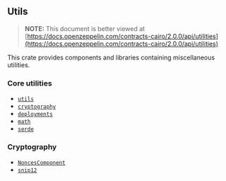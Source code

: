 ## Utils

> **NOTE:** This document is better viewed at [https://docs.openzeppelin.com/contracts-cairo/2.0.0/api/utilities](https://docs.openzeppelin.com/contracts-cairo/2.0.0/api/utilities)

This crate provides components and libraries containing miscellaneous utilities.

### Core utilities

- [`utils`](https://docs.openzeppelin.com/contracts-cairo/2.0.0/api/utilities#utils)
- [`cryptography`](https://docs.openzeppelin.com/contracts-cairo/2.0.0/api/utilities#cryptography)
- [`deployments`](https://docs.openzeppelin.com/contracts-cairo/2.0.0/api/utilities#deployments)
- [`math`](https://docs.openzeppelin.com/contracts-cairo/2.0.0/api/utilities#math)
- [`serde`](https://docs.openzeppelin.com/contracts-cairo/2.0.0/api/utilities#serde)

### Cryptography

- [`NoncesComponent`](https://docs.openzeppelin.com/contracts-cairo/2.0.0/api/utilities#NoncesComponent)
- [`snip12`](https://docs.openzeppelin.com/contracts-cairo/2.0.0/api/utilities#snip12)
